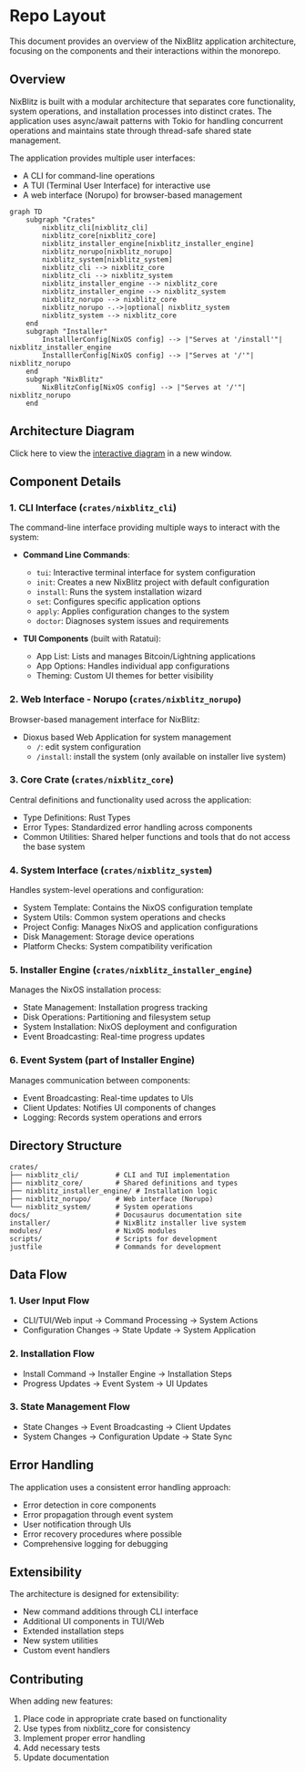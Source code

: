 # Repo Layout

This document provides an overview of the NixBlitz application architecture, focusing on the components and their interactions within the monorepo.

## Overview

NixBlitz is built with a modular architecture that separates core functionality, system operations, and installation processes into distinct crates. The application uses async/await patterns with Tokio for handling concurrent operations and maintains state through thread-safe shared state management.

The application provides multiple user interfaces:

- A CLI for command-line operations
- A TUI (Terminal User Interface) for interactive use
- A web interface (Norupo) for browser-based management

```mermaid
graph TD
    subgraph "Crates"
        nixblitz_cli[nixblitz_cli]
        nixblitz_core[nixblitz_core]
        nixblitz_installer_engine[nixblitz_installer_engine]
        nixblitz_norupo[nixblitz_norupo]
        nixblitz_system[nixblitz_system]
        nixblitz_cli --> nixblitz_core
        nixblitz_cli --> nixblitz_system
        nixblitz_installer_engine --> nixblitz_core
        nixblitz_installer_engine --> nixblitz_system
        nixblitz_norupo --> nixblitz_core
        nixblitz_norupo -.->|optional| nixblitz_system
        nixblitz_system --> nixblitz_core
    end
    subgraph "Installer"
        InstalllerConfig[NixOS config] --> |"Serves at '/install'"| nixblitz_installer_engine
        InstalllerConfig[NixOS config] --> |"Serves at '/'"| nixblitz_norupo
    end
    subgraph "NixBlitz"
        NixBlitzConfig[NixOS config] --> |"Serves at '/'"| nixblitz_norupo
    end
```

## Architecture Diagram

Click here to view the [interactive diagram](pathname:///diagrams/architecture.html) in a new window.

## Component Details

### 1. CLI Interface (`crates/nixblitz_cli`)

The command-line interface providing multiple ways to interact with the system:

- **Command Line Commands**:

  - `tui`: Interactive terminal interface for system configuration
  - `init`: Creates a new NixBlitz project with default configuration
  - `install`: Runs the system installation wizard
  - `set`: Configures specific application options
  - `apply`: Applies configuration changes to the system
  - `doctor`: Diagnoses system issues and requirements

- **TUI Components** (built with Ratatui):
  - App List: Lists and manages Bitcoin/Lightning applications
  - App Options: Handles individual app configurations
  - Theming: Custom UI themes for better visibility

### 2. Web Interface - Norupo (`crates/nixblitz_norupo`)

Browser-based management interface for NixBlitz:

- Dioxus based Web Application for system management
  - `/`: edit system configuration
  - `/install`: install the system (only available on installer live system)

### 3. Core Crate (`crates/nixblitz_core`)

Central definitions and functionality used across the application:

- Type Definitions: Rust Types
- Error Types: Standardized error handling across components
- Common Utilities: Shared helper functions and tools that do not access the base system

### 4. System Interface (`crates/nixblitz_system`)

Handles system-level operations and configuration:

- System Template: Contains the NixOS configuration template
- System Utils: Common system operations and checks
- Project Config: Manages NixOS and application configurations
- Disk Management: Storage device operations
- Platform Checks: System compatibility verification

### 5. Installer Engine (`crates/nixblitz_installer_engine`)

Manages the NixOS installation process:

- State Management: Installation progress tracking
- Disk Operations: Partitioning and filesystem setup
- System Installation: NixOS deployment and configuration
- Event Broadcasting: Real-time progress updates

### 6. Event System (part of Installer Engine)

Manages communication between components:

- Event Broadcasting: Real-time updates to UIs
- Client Updates: Notifies UI components of changes
- Logging: Records system operations and errors

## Directory Structure

```
crates/
├── nixblitz_cli/         # CLI and TUI implementation
├── nixblitz_core/        # Shared definitions and types
├── nixblitz_installer_engine/ # Installation logic
├── nixblitz_norupo/      # Web interface (Norupo)
└── nixblitz_system/      # System operations
docs/                     # Docusaurus documentation site
installer/                # NixBlitz installer live system
modules/                  # NixOS modules
scripts/                  # Scripts for development
justfile                  # Commands for development
```

## Data Flow

### 1. User Input Flow

- CLI/TUI/Web input → Command Processing → System Actions
- Configuration Changes → State Update → System Application

### 2. Installation Flow

- Install Command → Installer Engine → Installation Steps
- Progress Updates → Event System → UI Updates

### 3. State Management Flow

- State Changes → Event Broadcasting → Client Updates
- System Changes → Configuration Update → State Sync

## Error Handling

The application uses a consistent error handling approach:

- Error detection in core components
- Error propagation through event system
- User notification through UIs
- Error recovery procedures where possible
- Comprehensive logging for debugging

## Extensibility

The architecture is designed for extensibility:

- New command additions through CLI interface
- Additional UI components in TUI/Web
- Extended installation steps
- New system utilities
- Custom event handlers

## Contributing

When adding new features:

1. Place code in appropriate crate based on functionality
2. Use types from nixblitz_core for consistency
3. Implement proper error handling
4. Add necessary tests
5. Update documentation
